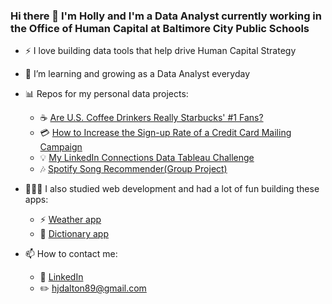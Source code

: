 ### Hi there 👋 I'm Holly and I'm a Data Analyst currently working in the Office of Human Capital at Baltimore City Public Schools
 
- :zap: I love building data tools that help drive Human Capital Strategy
- 🌱 I’m learning and growing as a Data Analyst everyday
- 📊 Repos for my personal data projects:
  - ☕️ [Are U.S. Coffee Drinkers Really Starbucks' #1 Fans?](https://github.com/hollyjanedalton/final_ironhack_project)
  - 💳 [How to Increase the Sign-up Rate of a Credit Card Mailing Campaign](https://github.com/hollyjanedalton/mid_bootcamp_project)
  - 💡 [My LinkedIn Connections Data Tableau Challenge](https://public.tableau.com/views/LinkedInData_16624718295560/LinkedInData?:language=en-US&:display_count=n&:origin=viz_share_link)
  - 🎶 [Spotify Song Recommender(Group Project)](https://github.com/hollyjanedalton/GNOD_project)
- 👩🏽‍💻 I also studied web development and had a lot of fun building these apps:
  - ⚡️ [Weather app](https://determined-roentgen-435a98.netlify.app/)
  - 📖 [Dictionary app](https://react-dictionary-hollydalton.netlify.app/)

- 📫 How to contact me:
  - :office: [LinkedIn](https://www.linkedin.com/in/holly-jane-dalton/)
  - :pencil2: hjdalton89@gmail.com
 
